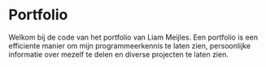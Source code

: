 # Portfolio
Welkom bij de code van het portfolio van Liam Meijles. Een portfolio is een efficiente manier om mijn programmeerkennis te laten zien, persoonlijke informatie over mezelf te delen en diverse projecten te laten zien.

